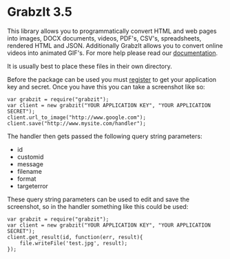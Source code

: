 GrabzIt 3.5
===========

This library allows you to programmatically convert HTML and web pages into images, DOCX documents, videos, PDF's, CSV's, spreadsheets, rendered HTML and JSON. Additionally GrabzIt allows you to convert online videos into animated GIF's. For more help please read our [documentation](https://grabz.it/api/nodejs/).

It is usually best to place these files in their own directory.

Before the package can be used you must [register](https://grabz.it/login/create/) to get your application key and secret. Once you have this you can take a screenshot like so:

    var grabzit = require("grabzit");
    var client = new grabzit("YOUR APPLICATION KEY", "YOUR APPLICATION SECRET");
    client.url_to_image("http://www.google.com");
    client.save("http://www.mysite.com/handler");

The handler then gets passed the following query string parameters:

- id
- customid
- message
- filename
- format
- targeterror

These query string parameters can be used to edit and save the screenshot, so in the handler something like this could be used:

    var grabzit = require("grabzit");
    var client = new grabzit("YOUR APPLICATION KEY", "YOUR APPLICATION SECRET");
    client.get_result(id, function(err, result){
        file.writeFile('test.jpg', result);
    });